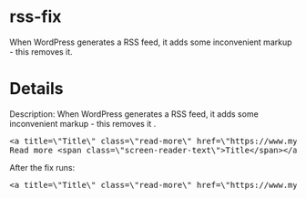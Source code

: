# rss-fix
When WordPress generates a RSS feed, it adds some inconvenient markup - this removes it.


# Details
Description: When WordPress generates a RSS feed, it adds some inconvenient markup - this removes it
.
<pre>
&lt;a title=\"Title\" class=\"read-more\" href=\"https://www.mysite.com/blog/title/\"&gt;
Read more &lt;span class=\"screen-reader-text\"&gt;Title&lt;/span&gt;&lt;/a&gt;
</pre>

After the fix runs:
<pre>
&lt;a title=\"Title\" class=\"read-more\" href=\"https://www.mysite.com/blog/title/\"&gt;Read more &lt;/a&gt;
</pre>

